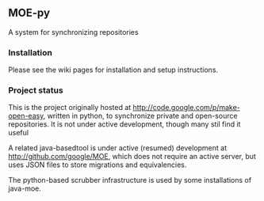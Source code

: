 ## MOE-py

A system for synchronizing repositories

### Installation

Please see the wiki pages for installation and setup instructions.

### Project status

This is the project originally hosted at http://code.google.com/p/make-open-easy, written
in python, to synchronize private and open-source repositories.  It is not under active
development, though many stil find it useful

A related java-basedtool is under active (resumed) development at 
<http://github.com/google/MOE>, which does not require an active server, but uses
JSON files to store migrations and equivalencies.

The python-based scrubber infrastructure is used by some installations of java-moe.
